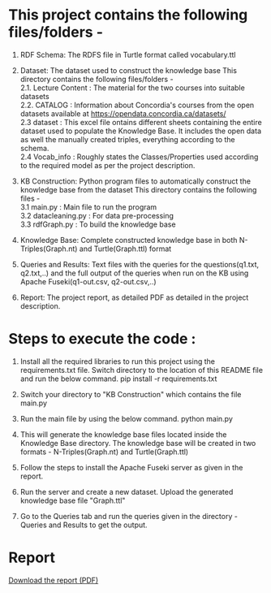 # This project contains the following files/folders - 

1. RDF Schema: The RDFS file in Turtle format called vocabulary.ttl

2. Dataset: The dataset used to construct the knowledge base
   This directory contains the following files/folders -  
   2.1. Lecture Content : The material for the two courses into suitable datasets  
   2.2. CATALOG : Information about Concordia's courses from the open datasets available at https://opendata.concordia.ca/datasets/  
   2.3 dataset : This excel file ontains different sheets containing the entire dataset used to populate the Knowledge Base. It includes the open data as well the manually created triples, everything according to the schema.   
   2.4 Vocab_info : Roughly states the Classes/Properties used according to the required model as per the project description.   

4. KB Construction: Python program files to automatically construct the knowledge base from the dataset
   This directory contains the following files -     
   3.1 main.py : Main file to run the program  
   3.2 datacleaning.py : For data pre-processing  
   3.3 rdfGraph.py : To build the knowledge base  

5. Knowledge Base: Complete constructed knowledge base in both N-Triples(Graph.nt) and Turtle(Graph.ttl) format

6. Queries and Results: Text files with the queries for the questions(q1.txt, q2.txt,..) and the full output of the queries when run on the KB using Apache Fuseki(q1-out.csv, q2-out.csv,..)

7. Report: The project report, as detailed PDF as detailed in the project description.

# Steps to execute the code : 

1. Install all the required libraries to run this project using the requirements.txt file. Switch directory to the location of this README file and run the below command. 
pip install -r requirements.txt

2. Switch your directory to "KB Construction" which contains the file main.py 

3. Run the main file by using the below command. 
python main.py

4. This will generate the knowledge base files located inside the Knowledge Base directory. The knowledge base will be created in two formats - N-Triples(Graph.nt) and Turtle(Graph.ttl)

5. Follow the steps to install the Apache Fuseki server as given in the report. 

6. Run the server and create a new dataset. Upload the generated knowledge base file "Graph.ttl"

7. Go to the Queries tab and run the queries given in the directory - Queries and Results to get the output.  

# Report
[Download the report (PDF)](https://github.com/jatishbhatia/Chatbot-Using-RASA-and-NLP/blob/main/Report/Report.pdf)
